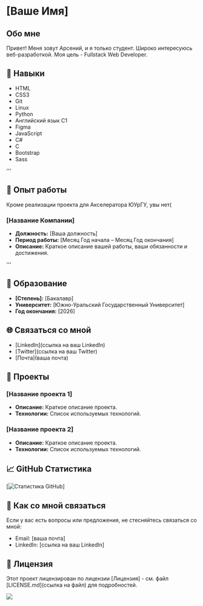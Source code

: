 # [Ваше Имя]

## Обо мне

Привет! Меня зовут Арсений, и я только студент. Широко интересуюсь веб-разработкой. Моя цель - Fullstack Web Developer.

## 🚀 Навыки

- HTML
- CSS3
- Git
- Linux
- Python
- Английский язык C1
- Figma
- JavaScript
- C#
- C
- Bootstrap
- Sass

'''

## 💼 Опыт работы

Кроме реализации проекта для Акселератора ЮУрГУ, увы нет(


### [Название Компании]

- **Должность:** [Ваша должность]
- **Период работы:** [Месяц Год начала – Месяц Год окончания]
- **Описание:** Краткое описание вашей работы, ваши обязанности и достижения.

'''

## 🌱 Образование

- **[Степень]:** [Бакалавр]
- **Университет:** [Южно-Уральский Государственный Университет]
- **Год окончания:** [2026]

## 🌐 Связаться со мной

- [LinkedIn](ссылка на ваш LinkedIn)
- [Twitter](ссылка на ваш Twitter)
- [Почта](ваша почта)

## 📝 Проекты

### [Название проекта 1]

- **Описание:** Краткое описание проекта.
- **Технологии:** Список используемых технологий.

### [Название проекта 2]

- **Описание:** Краткое описание проекта.
- **Технологии:** Список используемых технологий.

## 📈 GitHub Статистика

[![Статистика GitHub](https://github-readme-stats.vercel.app/api?username=VenomousTruck&show_icons=true&count_private=true)]

## 🤝 Как со мной связаться

Если у вас есть вопросы или предложения, не стесняйтесь связаться со мной:

- Email: [ваша почта]
- LinkedIn: [ссылка на ваш LinkedIn]

## 📝 Лицензия

Этот проект лицензирован по лицензии [Лицензия] - см. файл [LICENSE.md](ссылка на файл) для подробностей.

<img src="https://www.codewars.com/users/moxty/badges/large">
